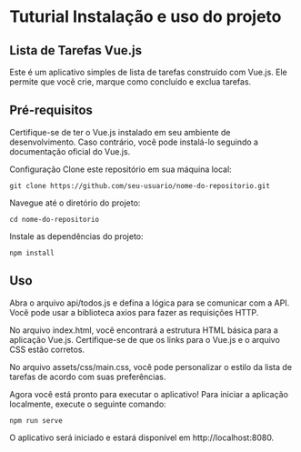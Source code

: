 <h1>Tuturial Instalação e uso do projeto</h1>
<h2>Lista de Tarefas Vue.js</h2>
Este é um aplicativo simples de lista de tarefas construído com Vue.js. Ele permite que você crie, marque como concluído e exclua tarefas.

<h2>Pré-requisitos</h2>
Certifique-se de ter o Vue.js instalado em seu ambiente de desenvolvimento. Caso contrário, você pode instalá-lo seguindo a documentação oficial do Vue.js.

Configuração
Clone este repositório em sua máquina local:

```
git clone https://github.com/seu-usuario/nome-do-repositorio.git
```
Navegue até o diretório do projeto:

```
cd nome-do-repositorio
```
Instale as dependências do projeto:

```
npm install
```

<h2>Uso</h2>
Abra o arquivo api/todos.js e defina a lógica para se comunicar com a API. Você pode usar a biblioteca axios para fazer as requisições HTTP.

No arquivo index.html, você encontrará a estrutura HTML básica para a aplicação Vue.js. Certifique-se de que os links para o Vue.js e o arquivo CSS estão corretos.

No arquivo assets/css/main.css, você pode personalizar o estilo da lista de tarefas de acordo com suas preferências.

Agora você está pronto para executar o aplicativo! Para iniciar a aplicação localmente, execute o seguinte comando:


```
npm run serve
```
O aplicativo será iniciado e estará disponível em http://localhost:8080.

